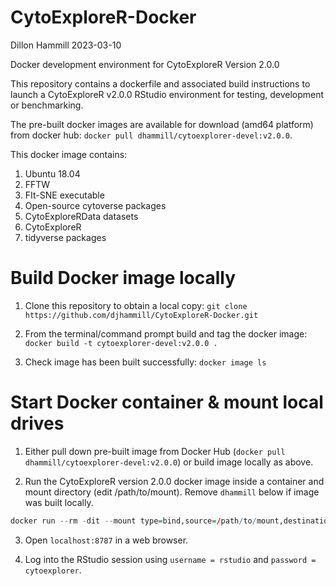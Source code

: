CytoExploreR-Docker
================
Dillon Hammill
2023-03-10

Docker development environment for CytoExploreR Version 2.0.0

This repository contains a dockerfile and associated build instructions
to launch a CytoExploreR v2.0.0 RStudio environment for testing,
development or benchmarking.

The pre-built docker images are available for download (amd64 platform)
from docker hub: `docker pull dhammill/cytoexplorer-devel:v2.0.0`.

This docker image contains:

1.  Ubuntu 18.04
2.  FFTW
3.  FIt-SNE executable
4.  Open-source cytoverse packages
5.  CytoExploreRData datasets
6.  CytoExploreR
7.  tidyverse packages

# Build Docker image locally

1.  Clone this repository to obtain a local copy:
    `git clone https://github.com/djhammill/CytoExploreR-Docker.git`

2.  From the terminal/command prompt build and tag the docker image:
    `docker build -t cytoexplorer-devel:v2.0.0 .`

3.  Check image has been built successfully: `docker image ls`

# Start Docker container & mount local drives

1.  Either pull down pre-built image from Docker Hub
    (`docker pull dhammill/cytoexplorer-devel:v2.0.0`) or build image
    locally as above.

2.  Run the CytoExploreR version 2.0.0 docker image inside a container
    and mount directory (edit /path/to/mount). Remove `dhammill` below
    if image was built locally.

``` r
docker run --rm -dit --mount type=bind,source=/path/to/mount,destination=/home/rstudio/project -p 8787:8787 -e PASSWORD=cytoexplorer dhammill/cytoexplorer-devel:v2.0.0
```

3.  Open `localhost:8787` in a web browser.

4.  Log into the RStudio session using `username = rstudio` and
    `password = cytoexplorer`.
